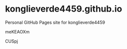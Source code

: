 # konglieverde4459.github.io
Personal GitHub Pages site for konglieverde4459


















meKEAOXm

CUSpj
